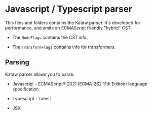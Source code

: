 # Javascript / Typescript parser

This files and folders contains the Kataw parser. It's developed for performance, and emits
an ECMAScript friendly "hybrid" CST.

- The `NodeFlags` contains the CST info.

- The `TransformFlags` contains info for transformers.

## Parsing

Kataw parser allows you to parse:

- Javascript - ECMAScript® 2021 (ECMA-262 11th Edition) language specification

- Typescript - Latest

- JSX

